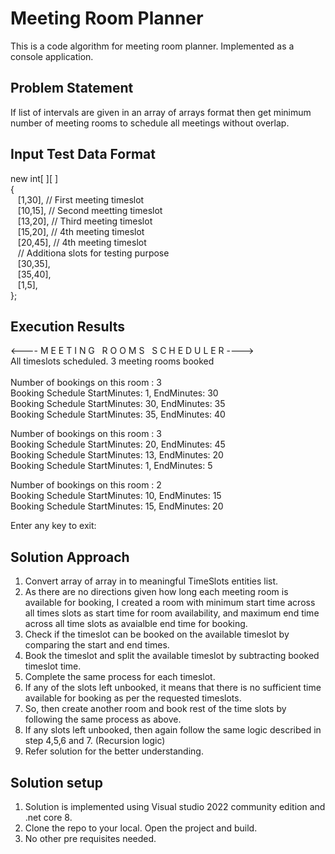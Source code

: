 # Meeting Room Planner
This is a code algorithm for meeting room planner. Implemented as a console application.

## Problem Statement
If list of intervals are given in an array of arrays format then get minimum number of meeting rooms to schedule all meetings without overlap.

## Input Test Data Format
new int[ ][ ]</br>
    {</br>
    &nbsp;&nbsp;  [1,30],  // First meeting timeslot</br>
    &nbsp;&nbsp;  [10,15], // Second meetting timeslot</br>
    &nbsp;&nbsp;  [13,20], // Third meeting timeslot</br>
    &nbsp;&nbsp;  [15,20], // 4th meeting timeslot</br>
    &nbsp;&nbsp;  [20,45],  // 4th meeting timeslot</br>
    &nbsp;&nbsp;  // Additiona slots for testing purpose</br>
    &nbsp;&nbsp;  [30,35],</br>
    &nbsp;&nbsp;  [35,40],</br>
    &nbsp;&nbsp;  [1,5],</br>
    };</br>

## Execution Results 
<---- M E E T I N G &nbsp; R O O M S &nbsp; S C H E D U L E R ----></br>
All timeslots scheduled. 3 meeting rooms booked</br></br>
Number of bookings on this room : 3</br>
Booking Schedule StartMinutes: 1, EndMinutes: 30</br>
Booking Schedule StartMinutes: 30, EndMinutes: 35</br>
Booking Schedule StartMinutes: 35, EndMinutes: 40</br>

Number of bookings on this room : 3</br>
Booking Schedule StartMinutes: 20, EndMinutes: 45</br>
Booking Schedule StartMinutes: 13, EndMinutes: 20</br>
Booking Schedule StartMinutes: 1, EndMinutes: 5</br>
 
Number of bookings on this room : 2</br>
Booking Schedule StartMinutes: 10, EndMinutes: 15</br>
Booking Schedule StartMinutes: 15, EndMinutes: 20</br>

Enter any key to exit:</br>

## Solution Approach
1. Convert array of array in to meaningful TimeSlots entities list.
2. As there are no directions given how long each meeting room is available for booking, I created a room with minimum start time across all times slots as start time for room availability, and maximum end time across all time slots as avaialble end time for booking.
3. Check if the timeslot can be booked on the available timeslot by comparing the start and end times. 
4. Book the timeslot and split the available timeslot by subtracting booked timeslot time. 
5. Complete the same process for each timeslot.
6. If any of the slots left unbooked, it means that there is no sufficient time available for booking as per the requested timeslots. 
7. So, then create another room and book rest of the time slots by following the same process as above.
8. If any slots left unbooked, then again follow the same logic described in step 4,5,6 and 7. (Recursion logic)
9. Refer solution for the better understanding.

## Solution setup
1. Solution is implemented using Visual studio 2022 community edition and .net core 8.
2. Clone the repo to your local. Open the project and build.
3. No other pre requisites needed.  
